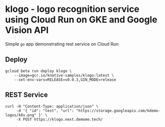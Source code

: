 # klogo - logo recognition service using Cloud Run on GKE and Google Vision API

Simple `go` app demonstrating rest service on Cloud Run

## Deploy

```shell
gcloud beta run deploy klogo \
    --image=gcr.io/knative-samples/klogo:latest \
    --set-env-vars=RELEASE=v0.0.3,GIN_MODE=release
```

## REST Service


```shell
curl -H "Content-Type: application/json" \
     -d '{ "id": "test", "url": "https://storage.googleapis.com/kdemo-logos/k8s.png" }' \
     -X POST https://klogo.next.demome.tech/
```
